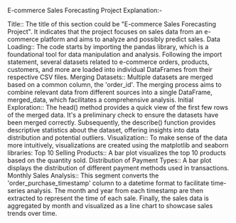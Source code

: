 E-commerce Sales Forecasting Project  Explanation:-

Title::
The title of this section could be "E-commerce Sales Forecasting Project". It indicates that the project focuses on sales data from an e-commerce platform and aims to analyze and possibly predict sales.
Data Loading::
The code starts by importing the pandas library, which is a foundational tool for data manipulation and analysis. Following the import statement, several datasets related to e-commerce orders, products, customers, and more are loaded into individual DataFrames from their respective CSV files. 
Merging Datasets::
Multiple datasets are merged based on a common column, the 'order_id'. The merging process aims to combine relevant data from different sources into a single DataFrame, merged_data, which facilitates a comprehensive analysis.
Initial Exploration::
The head() method provides a quick view of the first few rows of the merged data. It's a preliminary check to ensure the datasets have been merged correctly. Subsequently, the describe() function provides descriptive statistics about the dataset, offering insights into data distribution and potential outliers.
Visualization::
To make sense of the data more intuitively, visualizations are created using the matplotlib and seaborn libraries:
Top 10 Selling Products::
A bar plot visualizes the top 10 products based on the quantity sold.
Distribution of Payment Types:: 
A bar plot displays the distribution of different payment methods used in transactions.
Monthly Sales Analysis::
This segment converts the 'order_purchase_timestamp' column to a datetime format to facilitate time-series analysis. The month and year from each timestamp are then extracted to represent the time of each sale. Finally, the sales data is aggregated by month and visualized as a line chart to showcase sales trends over time.
